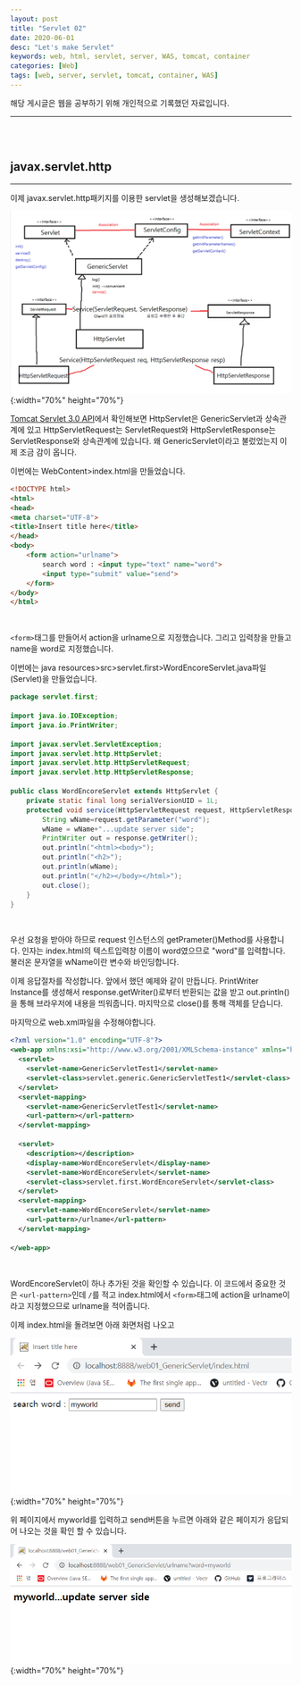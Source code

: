 ```yaml
---
layout: post
title: "Servlet 02"
date: 2020-06-01
desc: "Let's make Servlet"
keywords: web, html, servlet, server, WAS, tomcat, container
categories: [Web]
tags: [web, server, servlet, tomcat, container, WAS]
---
```


해당 게시글은 웹을 공부하기 위해 개인적으로 기록했던 자료입니다.
___
<br>
<br>

## javax.servlet.http
___
이제 javax.servlet.http패키지를 이용한 servlet을 생성해보겠습니다.

![20httpServlet](/static/assets/img/blog/web/02MakeServlet/20httpServlet.png){:width="70%" height="70%"}

[Tomcat Servlet 3.0 API](http://tomcat.apache.org/tomcat-7.0-doc/servletapi/index.html)에서 확인해보면 HttpServlet은 GenericServlet과 상속관계에 있고 HttpServletRequest는 ServletRequest와 HttpServletResponse는 ServletResponse와 상속관계에 있습니다. 왜 GenericServlet이라고 불렀었는지 이제 조금 감이 옵니다. 

이번에는 WebContent>index.html을 만들었습니다.
<br>

~~~html
<!DOCTYPE html>
<html>
<head>
<meta charset="UTF-8">
<title>Insert title here</title>
</head>
<body>
    <form action="urlname">
        search word : <input type="text" name="word">
        <input type="submit" value="send">
    </form>
</body>
</html>
~~~
<br>

`<form>`태그를 만들어서 action을 urlname으로 지정했습니다. 그리고 입력창을 만들고 name을 word로 지정했습니다. 

이번에는 java resources>src>servlet.first>WordEncoreServlet.java파일(Servlet)을 만들었습니다.
<br>

~~~java
package servlet.first;

import java.io.IOException;
import java.io.PrintWriter;

import javax.servlet.ServletException;
import javax.servlet.http.HttpServlet;
import javax.servlet.http.HttpServletRequest;
import javax.servlet.http.HttpServletResponse;

public class WordEncoreServlet extends HttpServlet {
	private static final long serialVersionUID = 1L;
	protected void service(HttpServletRequest request, HttpServletResponse response) throws ServletException, IOException {
		String wName=request.getParameter("word");
		wName = wName+"...update server side";
		PrintWriter out = response.getWriter();
		out.println("<html><body>");
		out.println("<h2>");
		out.println(wName);
		out.println("</h2></body></html>");
		out.close();
	}
}
~~~
<br>

우선 요청을 받아야 하므로 request 인스턴스의 getPrameter()Method를 사용합니다. 인자는 index.html의 텍스트입력창 이름이 word였으므로 "word"를 입력합니다. 불러온 문자열을 wName이란 변수와 바인딩합니다. 

이제 응답절차를 작성합니다. 앞에서 했던 예제와 같이 만듭니다. PrintWriter Instance를 생성해서 response.getWriter()로부터 반환되는 값을 받고 out.println()을 통해 브라우저에 내용을 띄워줍니다. 마지막으로 close()를 통해 객체를 닫습니다. 

마지막으로 web.xml파일을 수정해야합니다.
<br>

~~~xml
<?xml version="1.0" encoding="UTF-8"?>
<web-app xmlns:xsi="http://www.w3.org/2001/XMLSchema-instance" xmlns="http://java.sun.com/xml/ns/javaee" xsi:schemaLocation="http://java.sun.com/xml/ns/javaee http://java.sun.com/xml/ns/javaee/web-app_2_5.xsd" id="WebApp_ID" version="2.5">
  <servlet>
    <servlet-name>GenericServletTest1</servlet-name>
    <servlet-class>servlet.generic.GenericServletTest1</servlet-class>
  </servlet>
  <servlet-mapping>
    <servlet-name>GenericServletTest1</servlet-name>
    <url-pattern></url-pattern>
  </servlet-mapping>
  
  <servlet>
    <description></description>
    <display-name>WordEncoreServlet</display-name>
    <servlet-name>WordEncoreServlet</servlet-name>
    <servlet-class>servlet.first.WordEncoreServlet</servlet-class>
  </servlet>
  <servlet-mapping>
    <servlet-name>WordEncoreServlet</servlet-name>
    <url-pattern>/urlname</url-pattern>
  </servlet-mapping>
  
</web-app>
~~~
<br>

WordEncoreServlet이 하나 추가된 것을 확인할 수 있습니다. 이 코드에서 중요한 것은 `<url-pattern>`인데 `/`를 적고 index.html에서 `<form>`태그에 action을 urlname이라고 지정했으므로 urlname을 적어줍니다. 

이제 index.html을 돌려보면 아래 화면처럼 나오고

![21httpServlet02](/static/assets/img/blog/web/02MakeServlet/21httpServlet02.png){:width="70%" height="70%"}

위 페이지에서 myworld를 입력하고 send버튼을 누르면 아래와 같은 페이지가 응답되어 나오는 것을 확인 할 수 있습니다. 

![22httpServlet02response](/static/assets/img/blog/web/02MakeServlet/22httpServlet02response.png){:width="70%" height="70%"}